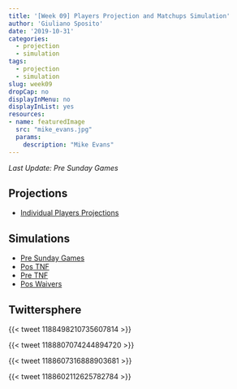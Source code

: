```yaml
---
title: '[Week 09] Players Projection and Matchups Simulation'
author: 'Giuliano Sposito'
date: '2019-10-31'
categories:
  - projection
  - simulation
tags:
  - projection
  - simulation
slug: week09
dropCap: no
displayInMenu: no
displayInList: yes
resources:
- name: featuredImage
  src: "mike_evans.jpg"
  params:
    description: "Mike Evans"
---
```


*Last Update: Pre Sunday Games*

<!--more-->

## Projections

- [Individual Players Projections](/reports/ffa_players_projection_week9.html)

## Simulations

- [Pre Sunday Games](/reports/dudes_simulation_week9_preSundayGames_v3.html)
- [Pos TNF](/reports/dudes_simulation_week9_posTNF_v3.html)
- [Pre TNF](/reports/dudes_simulation_week9_preTNF_v3.html)
- [Pos Waivers](/reports/dudes_simulation_week9_posWaivers_v3.html)

## Twittersphere

{{< tweet 1188498210735607814 >}}

{{< tweet 1188807074244894720 >}}

{{< tweet 1188607316888903681 >}}

{{< tweet 1188602112625782784 >}}

